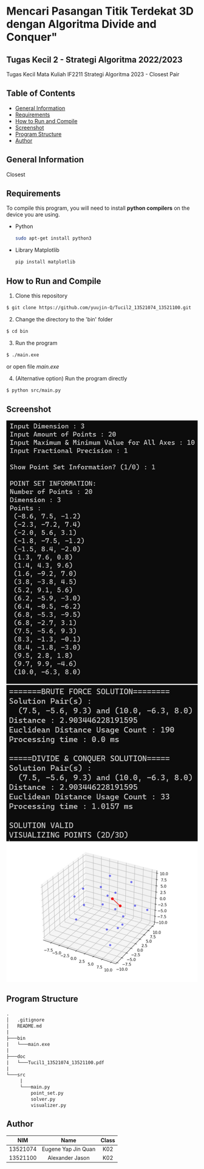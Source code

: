 # Mencari Pasangan Titik Terdekat 3D dengan Algoritma Divide and Conquer"
## Tugas Kecil 2 - Strategi Algoritma 2022/2023
Tugas Kecil Mata Kuliah IF2211 Strategi Algoritma 2023 - Closest Pair

## **Table of Contents**
* [General Information](#general-information)
* [Requirements](#requirements)
* [How to Run and Compile](#how-to-run-and-compile)
* [Screenshot](#screenshot)
* [Program Structure](#program-structure)
* [Author](#author)

## **General Information**
Closest 

## **Requirements**
To compile this program, you will need to install **python compilers** on the device you are using.
* Python
  ```sh
  sudo apt-get install python3
  ```
* Library Matplotlib
  ```sh
  pip install matplotlib
  ```

## **How to Run and Compile**
1. Clone this repository <br>
```sh 
$ git clone https://github.com/yuujin-Q/Tucil2_13521074_13521100.git
```
2. Change the directory to the 'bin' folder <br>
```sh 
$ cd bin
```

3. Run the program <br>
```sh 
$ ./main.exe
```
or open file *main.exe*

4. (Alternative option) Run the program directly <br>
```sh 
$ python src/main.py
```


## **Screenshot**

<img src="doc/home1.jpg"> 
<img src="doc/home2.jpg"> 
<img src="doc/fig.jpg"> 


## **Program Structure**
```
.
│   .gitignore
│   README.md
|
├───bin
|   └───main.exe
|
├───doc
|   └───Tucil1_13521074_13521100.pdf
|
└───src
     |
     └───main.py
         point_set.py
         solver.py
         visualizer.py

```

## **Author**

| **NIM**  |       **Name**        | **Class**  |       
| :------: | :-------------------: | :------:   | 
| 13521074 |    Eugene Yap Jin Quan    | K02
| 13521100 |    Alexander Jason    | K02
